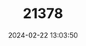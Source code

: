---
title: "21378"
category: "Tamiasciurus mearnsi"
draft: false
date: 2024-02-22 13:03:50
languages:
  English: ["Mearns's Squirrel"]
---